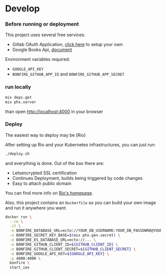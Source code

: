 # Develop

### Before running or deployment

This project uses several free services:

* Gitlab OAuth Application, [click here](https://github.com/settings/applications/new) to setup your own
* Google Books Api, [document](https://developers.google.com/maps/documentation/embed/get-api-key)

Environment variables required:

* `GOOGLE_API_KEY`
* `BONFIRE_GITHUB_APP_ID` and `BONFIRE_GITHUB_APP_SECRET`

### run locally

```sh
mix deps.get
mix phx.server
```

than open [http://localhost:4000](http://localhost:4000) in your browser

### Deploy

The easiest way to deploy may be [Rio]

After setting up Rio and your Kubernetes infrastructures, you can just run:

```sh
./deploy.sh
```

and everything is done. Out of the box there are:

* Letsencrypted SSL certification
* Continues Deployment, builds being triggered by code changes
* Easy to attach public domain

You can find more info on [Rio's homepage](https://rio.io).

Also, this project contains an `Dockerfile` so you can build your own image and run it anywhere you want.

  ```sh
  docker run \
    --rm \
    -it \
    -e BONFIRE_DATABASE_URL=ecto://YOUR_DB_USERNAME:YOUR_DB_PASSOWRD@YOUR_DB_HOST:YOUR_DB_PORT/YOUR_DATABASE \
    -e BONFIRE_SECRET_KEY_BASE=$(mix phx.gen.secret) \
    -e BONFIRE_ES_DATABASE_URL=ecto://... \
    -e BONFIRE_GITHUB_CLIENT_ID=${GITHUB_CLIENT_ID} \
    -e BONFIRE_GITHUB_CLIENT_SECRET=${GITHUB_CLIENT_SECRET} \
    -e BONFIRE_GOOGLE_API_KEY=${GOOGLE_API_KEY} \
    -p 4000:4000 \
    bonfire \
    start_iex
  ```

